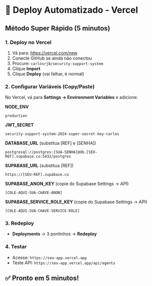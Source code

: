 # 🚀 Deploy Automatizado - Vercel

## Método Super Rápido (5 minutos)

### 1. Deploy no Vercel
1. Vá para: https://vercel.com/new
2. Conecte GitHub se ainda não conectou
3. Procure: `carlosrj8/security-support-system`
4. Clique **Import**
5. Clique **Deploy** (vai falhar, é normal)

### 2. Configurar Variáveis (Copy/Paste)
No Vercel, vá para **Settings → Environment Variables** e adicione:

**NODE_ENV**
```
production
```

**JWT_SECRET**
```
security-support-system-2024-super-secret-key-carlos
```

**DATABASE_URL** (substitua [REF] e [SENHA])
```
postgresql://postgres:[SUA-SENHA]@db.[SEU-REF].supabase.co:5432/postgres
```

**SUPABASE_URL** (substitua [REF])
```
https://[SEU-REF].supabase.co
```

**SUPABASE_ANON_KEY** (copie do Supabase Settings → API)
```
[COLE-AQUI-SUA-CHAVE-ANON]
```

**SUPABASE_SERVICE_ROLE_KEY** (copie do Supabase Settings → API)
```
[COLE-AQUI-SUA-CHAVE-SERVICE-ROLE]
```

### 3. Redeploy
- **Deployments** → 3 pontinhos → **Redeploy**

### 4. Testar
- Acesse: `https://seu-app.vercel.app`
- Teste API: `https://seu-app.vercel.app/api/agents`

## ✅ Pronto em 5 minutos!
